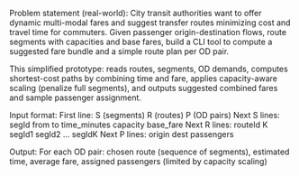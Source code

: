 Problem statement (real-world):
City transit authorities want to offer dynamic multi-modal fares and suggest transfer routes minimizing
cost and travel time for commuters. Given passenger origin-destination flows, route segments with capacities
and base fares, build a CLI tool to compute a suggested fare bundle and a simple route plan per OD pair.

This simplified prototype: reads routes, segments, OD demands, computes shortest-cost paths by combining time and fare,
applies capacity-aware scaling (penalize full segments), and outputs suggested combined fares and sample passenger assignment.

Input format:
First line: S (segments) R (routes) P (OD pairs)
Next S lines: segId from to time_minutes capacity base_fare
Next R lines: routeId K segId1 segId2 ... segIdK
Next P lines: origin dest passengers

Output: For each OD pair: chosen route (sequence of segments), estimated time, average fare, assigned passengers (limited by capacity scaling)


